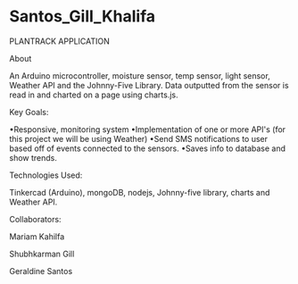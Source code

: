 # Santos_Gill_Khalifa

PLANTRACK APPLICATION

About

An Arduino microcontroller, moisture sensor, temp sensor, light sensor, Weather API and the Johnny-Five Library.
Data outputted from the sensor is read in and charted on a page using charts.js.

Key Goals:

•Responsive, monitoring system
•Implementation of one or more API's (for this project we will be using Weather)
•Send SMS notifications to user based off of events connected to the sensors.
•Saves info to database and show trends.

Technologies Used:

Tinkercad (Arduino), mongoDB, nodejs, Johnny-five library, charts and Weather API.

Collaborators:

Mariam Kahilfa

Shubhkarman Gill

Geraldine Santos
